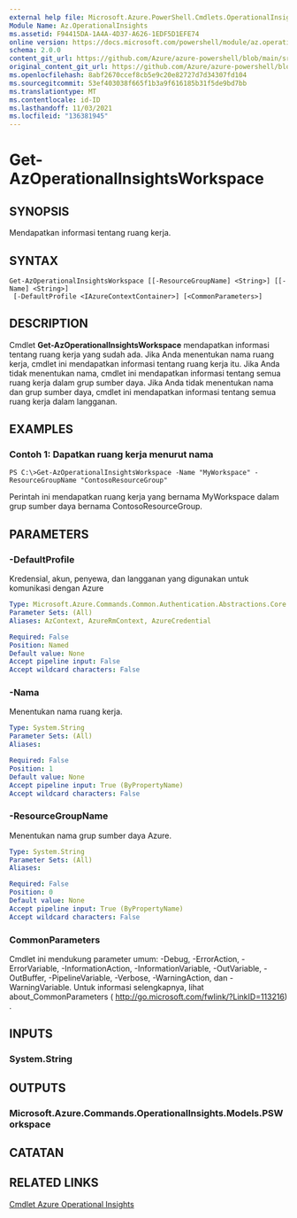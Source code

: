 ```yaml
---
external help file: Microsoft.Azure.PowerShell.Cmdlets.OperationalInsights.dll-Help.xml
Module Name: Az.OperationalInsights
ms.assetid: F94415DA-1A4A-4D37-A626-1EDF5D1EFE74
online version: https://docs.microsoft.com/powershell/module/az.operationalinsights/get-azoperationalinsightsworkspace
schema: 2.0.0
content_git_url: https://github.com/Azure/azure-powershell/blob/main/src/OperationalInsights/OperationalInsights/help/Get-AzOperationalInsightsWorkspace.md
original_content_git_url: https://github.com/Azure/azure-powershell/blob/main/src/OperationalInsights/OperationalInsights/help/Get-AzOperationalInsightsWorkspace.md
ms.openlocfilehash: 8abf2670ccef8cb5e9c20e82727d7d34307fd104
ms.sourcegitcommit: 53ef403038f665f1b3a9f616185b31f5de9bd7bb
ms.translationtype: MT
ms.contentlocale: id-ID
ms.lasthandoff: 11/03/2021
ms.locfileid: "136381945"
---
```

# Get-AzOperationalInsightsWorkspace

## SYNOPSIS
Mendapatkan informasi tentang ruang kerja.

## SYNTAX

```
Get-AzOperationalInsightsWorkspace [[-ResourceGroupName] <String>] [[-Name] <String>]
 [-DefaultProfile <IAzureContextContainer>] [<CommonParameters>]
```

## DESCRIPTION
Cmdlet **Get-AzOperationalInsightsWorkspace** mendapatkan informasi tentang ruang kerja yang sudah ada.
Jika Anda menentukan nama ruang kerja, cmdlet ini mendapatkan informasi tentang ruang kerja itu.
Jika Anda tidak menentukan nama, cmdlet ini mendapatkan informasi tentang semua ruang kerja dalam grup sumber daya.
Jika Anda tidak menentukan nama dan grup sumber daya, cmdlet ini mendapatkan informasi tentang semua ruang kerja dalam langganan.

## EXAMPLES

### Contoh 1: Dapatkan ruang kerja menurut nama
```
PS C:\>Get-AzOperationalInsightsWorkspace -Name "MyWorkspace" -ResourceGroupName "ContosoResourceGroup"
```

Perintah ini mendapatkan ruang kerja yang bernama MyWorkspace dalam grup sumber daya bernama ContosoResourceGroup.

## PARAMETERS

### -DefaultProfile
Kredensial, akun, penyewa, dan langganan yang digunakan untuk komunikasi dengan Azure

```yaml
Type: Microsoft.Azure.Commands.Common.Authentication.Abstractions.Core.IAzureContextContainer
Parameter Sets: (All)
Aliases: AzContext, AzureRmContext, AzureCredential

Required: False
Position: Named
Default value: None
Accept pipeline input: False
Accept wildcard characters: False
```

### -Nama
Menentukan nama ruang kerja.

```yaml
Type: System.String
Parameter Sets: (All)
Aliases:

Required: False
Position: 1
Default value: None
Accept pipeline input: True (ByPropertyName)
Accept wildcard characters: False
```

### -ResourceGroupName
Menentukan nama grup sumber daya Azure.

```yaml
Type: System.String
Parameter Sets: (All)
Aliases:

Required: False
Position: 0
Default value: None
Accept pipeline input: True (ByPropertyName)
Accept wildcard characters: False
```

### CommonParameters
Cmdlet ini mendukung parameter umum: -Debug, -ErrorAction, -ErrorVariable, -InformationAction, -InformationVariable, -OutVariable, -OutBuffer, -PipelineVariable, -Verbose, -WarningAction, dan -WarningVariable. Untuk informasi selengkapnya, lihat about_CommonParameters ( http://go.microsoft.com/fwlink/?LinkID=113216) .

## INPUTS

### System.String

## OUTPUTS

### Microsoft.Azure.Commands.OperationalInsights.Models.PSWorkspace

## CATATAN

## RELATED LINKS

[Cmdlet Azure Operational Insights](./Az.OperationalInsights.md)


